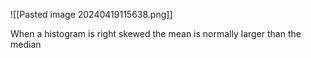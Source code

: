 ![[Pasted image 20240419115638.png]]

When a histogram is right skewed the mean is normally larger than the median